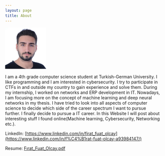 ```yaml
---
layout: page
title: About
---
```


![](https://github.com/firatfolcay/firatfolcay.github.io/blob/master/assets/mypic.jpg?raw=true)

I am a 4th grade computer science student at Turkish-German University. I like
programming and I am interested in cybersecurity. I try to participate in CTFs in and
outside my country to gain experience and solve them. During my internship, I worked on
networks and ERP development in IT. Nowadays, I am focusing more on the concept of
machine learning and deep neural networks in my thesis. I have tried to look into all
aspects of computer science to decide which side of the career spectrum I want to pursue
further. I finally decide to pursue a IT career. In this Website I will post about interesting stuff
I found online(Machine learning, Cybersecurity, Networking etc.).



 LinkedIn: [https://www.linkedin.com/in/firat_fuat_olcay](https://www.linkedin.com/in/f%C4%B1rat-fuat-olcay-a93984147/)
 
 Resume: [Fırat_Fuat_Olcay.pdf](https://drive.google.com/file/d/17Axu_hExITtG2igEX3xA5dbJMz2iZKcT/view?usp=sharing)

